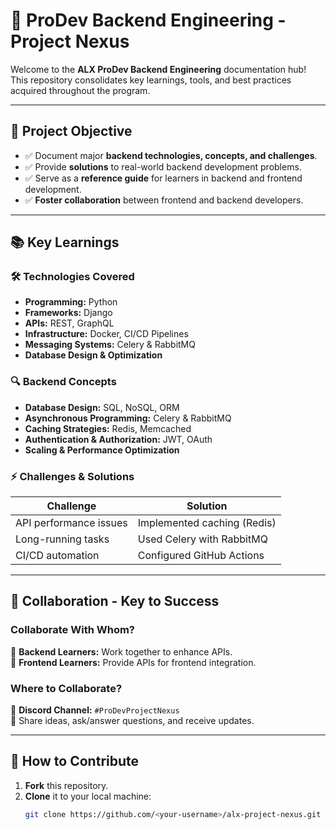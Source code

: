 # 📘 ProDev Backend Engineering - Project Nexus

Welcome to the **ALX ProDev Backend Engineering** documentation hub! This repository consolidates key learnings, tools, and best practices acquired throughout the program.

---

## 📌 Project Objective

- ✅ Document major **backend technologies, concepts, and challenges**.
- ✅ Provide **solutions** to real-world backend development problems.
- ✅ Serve as a **reference guide** for learners in backend and frontend development.
- ✅ **Foster collaboration** between frontend and backend developers.

---

## 📚 Key Learnings

### 🛠 Technologies Covered

- **Programming:** Python  
- **Frameworks:** Django  
- **APIs:** REST, GraphQL  
- **Infrastructure:** Docker, CI/CD Pipelines  
- **Messaging Systems:** Celery & RabbitMQ  
- **Database Design & Optimization**  

### 🔍 Backend Concepts

- **Database Design:** SQL, NoSQL, ORM  
- **Asynchronous Programming:** Celery & RabbitMQ  
- **Caching Strategies:** Redis, Memcached  
- **Authentication & Authorization:** JWT, OAuth  
- **Scaling & Performance Optimization**  

### ⚡ Challenges & Solutions

| Challenge               | Solution                        |
|-------------------------|--------------------------------|
| API performance issues  | Implemented caching (Redis)   |
| Long-running tasks      | Used Celery with RabbitMQ     |
| CI/CD automation       | Configured GitHub Actions     |

---

## 🤝 Collaboration - Key to Success

### Collaborate With Whom?

🔹 **Backend Learners:** Work together to enhance APIs.  
🔹 **Frontend Learners:** Provide APIs for frontend integration.

### Where to Collaborate?

📢 **Discord Channel:** `#ProDevProjectNexus`  
💬 Share ideas, ask/answer questions, and receive updates.

---

## 🚀 How to Contribute

1. **Fork** this repository.
2. **Clone** it to your local machine:
   ```bash
   git clone https://github.com/<your-username>/alx-project-nexus.git

